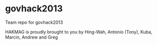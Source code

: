 govhack2013
===========

Team repo for govhack2013


HAKMAG is proudly brought to you by Hing-Wah, Antonio (Tony), Kuba, Marcin, Andrew and Greg
